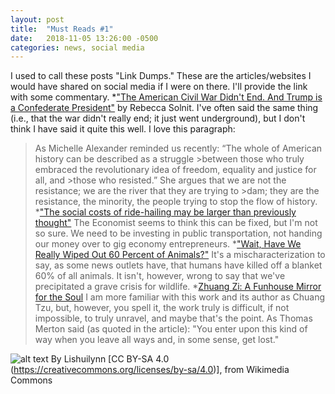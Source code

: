```yaml
---
layout: post
title:  "Must Reads #1"
date:   2018-11-05 13:26:00 -0500
categories: news, social media
---
```

I used to call these posts "Link Dumps."  These are the articles/websites I would have shared on social media if I were on there.  I'll provide the link with some commentary. 
*["The American Civil War Didn't End. And Trump is a Confederate President"](https://www.theguardian.com/commentisfree/2018/nov/04/the-american-civil-war-didnt-end-and-trump-is-a-confederate-president.) by Rebecca Solnit.  I've often said the same thing (i.e., that the war didn't really end; it just went underground), but I don't think I have said it quite this well.  I love this paragraph:
>As Michelle Alexander reminded us recently: “The whole of American history can be described as a struggle >between those who truly embraced the revolutionary idea of freedom, equality and justice for all, and >those who resisted.” She argues that we are not the resistance; we are the river that they are trying to >dam; they are the resistance, the minority, the people trying to stop the flow of history.
*["The social costs of ride-hailing may be larger than previously thought"](https://www.economist.com/finance-and-economics/2018/11/03/the-social-costs-of-ride-hailing-may-be-larger-than-previously-thought) The Economist seems to think this can be fixed, but I'm not so sure.  We need to be investing in public transportation, not handing our money over to gig economy entrepreneurs.
*["Wait, Have We Really Wiped Out 60 Percent of Animals?"](https://www.theatlantic.com/science/archive/2018/10/have-we-really-killed-60-percent-animals-1970/574549/)  It's a mischaracterization to say, as some news outlets have, that humans have killed off a blanket 60% of all animals.  It isn't, however, wrong to say that we've precipitated a grave crisis for wildlife.
*[Zhuang Zi: A Funhouse Mirror for the Soul](https://aeon.co/classics/on-the-path-to-improvement-follow-the-jester-not-the-sage) I am more familiar with this work and its author as Chuang Tzu, but, however, you spell it, the work truly is difficult, if not impossible, to truly unravel, and maybe that's the point.  As Thomas Merton said (as quoted in the article): "You enter upon this kind of way when you leave all ways and, in some sense, get lost."

![alt text](https://upload.wikimedia.org/wikipedia/commons/thumb/6/6d/Mountain_view_from_a_countryside_village_in_Lishui%2C_China.jpg/512px-Mountain_view_from_a_countryside_village_in_Lishui%2C_China.jpg) By Lishuilynn [CC BY-SA 4.0  (https://creativecommons.org/licenses/by-sa/4.0)], from Wikimedia Commons